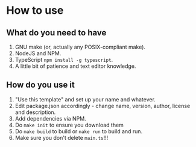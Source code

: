 # How to use
## What do you need to have
1. GNU make (or, actually any POSIX-compliant make).
2. NodeJS and NPM.
3. TypeScript `npm install -g typescript`.
4. A little bit of patience and text editor knowledge.

## How do you use it
1. "Use this template" and set up your name and whatever.
2. Edit package.json accordingly - change name, version, author, license and description.
3. Add dependencies via NPM.
4. Do `make init` to ensure you download them
5. Do `make build` to build or `make run` to build and run.
6. Make sure you don't delete `main.ts`!!!
